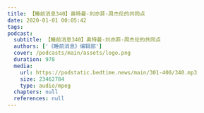 ```yaml
---
title: 【睡前消息340】奥特曼-刘亦菲-周杰伦的共同点
date: 2020-01-01 00:05:42
tags:
podcast:
  subtitle: 【睡前消息340】奥特曼-刘亦菲-周杰伦的共同点
  authors: ['《睡前消息》编辑部']
  cover: /podcasts/main/assets/logo.png
  duration: 978
  media:
    url: https://podstatic.bedtime.news/main/301-400/340.mp3
    size: 23462784
    type: audio/mpeg
  chapters: null
  references: null
---
```

